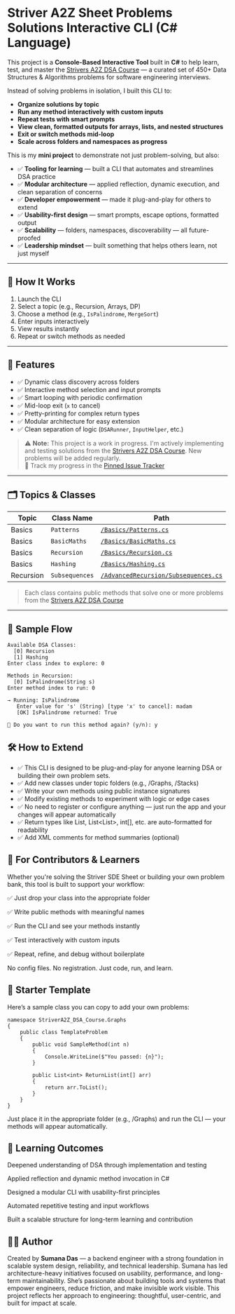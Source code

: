 ﻿# Striver A2Z Sheet Problems Solutions Interactive CLI (C# Language)

This project is a **Console-Based Interactive Tool** built in **C#** to help learn, test, and master the [Strivers A2Z DSA Course](https://takeuforward.org/strivers-a2z-dsa-course/strivers-a2z-dsa-course-sheet-2) — a curated set of 450+ Data Structures & Algorithms problems for software engineering interviews.

Instead of solving problems in isolation, I built this CLI to:

- **Organize solutions by topic**
- **Run any method interactively with custom inputs**
- **Repeat tests with smart prompts**
- **View clean, formatted outputs for arrays, lists, and nested structures**
- **Exit or switch methods mid-loop**
- **Scale across folders and namespaces as progress**

This is my **mini project** to demonstrate not just problem-solving, but also:

- ✅ **Tooling for learning** — built a CLI that automates and streamlines DSA practice
- ✅ **Modular architecture** — applied reflection, dynamic execution, and clean separation of concerns
- ✅ **Developer empowerment** — made it plug-and-play for others to extend
- ✅ **Usability-first design** — smart prompts, escape options, formatted output
- ✅ **Scalability** — folders, namespaces, discoverability — all future-proofed
- ✅ **Leadership mindset** — built something that helps others learn, not just myself
---

## 🚀 How It Works

1. Launch the CLI
2. Select a topic (e.g., Recursion, Arrays, DP)
3. Choose a method (e.g., `IsPalindrome`, `MergeSort`)
4. Enter inputs interactively
5. View results instantly
6. Repeat or switch methods as needed

---

## 🧠 Features

- ✅ Dynamic class discovery across folders
- ✅ Interactive method selection and input prompts
- ✅ Smart looping with periodic confirmation
- ✅ Mid-loop exit (`x` to cancel)
- ✅ Pretty-printing for complex return types
- ✅ Modular architecture for easy extension
- ✅ Clean separation of logic (`DSARunner`, `InputHelper`, etc.)

> ⚠️ **Note:** This project is a work in progress. I'm actively implementing and testing solutions from the [Strivers A2Z DSA Course](https://takeuforward.org/strivers-a2z-dsa-course/strivers-a2z-dsa-course-sheet-2). New problems will be added regularly.  
> 📌 Track my progress in the [Pinned Issue Tracker](https://github.com/Sumana-Das/StriverA2Z_DSA_Course/issues/1)

---

## 🗂️ Topics & Classes

| Topic         | Class Name       | Path                                      |
|---------------|------------------|-------------------------------------------|
| Basics        | `Patterns`       | [`/Basics/Patterns.cs`](./Basics/L2.Patterns.cs)      |
| Basics        | `BasicMaths`     | [`/Basics/BasicMaths.cs`](./Basics/L4.BasicMaths.cs) |
| Basics        | `Recursion`      | [`/Basics/Recursion.cs`](./Basics/L5.Recursion.cs)    |
| Basics        | `Hashing`        | [`/Basics/Hashing.cs`](./Basics/L6.Hashing.cs)    |
| Recursion     |  `Subsequences`  | [`/AdvancedRecursion/Subsequences.cs`](./AdvancedRecursion/L2.Subsequences.cs)   |

> Each class contains public methods that solve one or more problems from the [Strivers A2Z DSA Course](https://takeuforward.org/strivers-a2z-dsa-course/strivers-a2z-dsa-course-sheet-2)

---

## 🧪 Sample Flow

```plaintext
Available DSA Classes:
  [0] Recursion
  [1] Hashing
Enter class index to explore: 0

Methods in Recursion:
  [0] IsPalindrome(String s)
Enter method index to run: 0

→ Running: IsPalindrome
   Enter value for 's' (String) [type 'x' to cancel]: madam
   [OK] IsPalindrome returned: True

🔁 Do you want to run this method again? (y/n): y
```

## 🛠️ How to Extend
- ✅ This CLI is designed to be plug-and-play for anyone learning DSA or building their own problem sets.
- ✅ Add new classes under topic folders (e.g., /Graphs, /Stacks)
- ✅ Write your own methods using public instance signatures
- ✅ Modify existing methods to experiment with logic or edge cases
- ✅ No need to register or configure anything — just run the app and your changes will appear automatically
- ✅ Return types like List<int>, List<List<int>>, int[], etc. are auto-formatted for readability
- ✅ Add XML comments for method summaries (optional)

## 🤝 For Contributors & Learners
Whether you're solving the Striver SDE Sheet or building your own problem bank, this tool is built to support your workflow:

✅ Just drop your class into the appropriate folder

✅ Write public methods with meaningful names

✅ Run the CLI and see your methods instantly

✅ Test interactively with custom inputs

✅ Repeat, refine, and debug without boilerplate

No config files. No registration. Just code, run, and learn.

## 🧩 Starter Template
Here’s a sample class you can copy to add your own problems:

```
namespace StriverA2Z_DSA_Course.Graphs
{
    public class TemplateProblem
    {
        public void SampleMethod(int n)
        {
            Console.WriteLine($"You passed: {n}");
        }

        public List<int> ReturnList(int[] arr)
        {
            return arr.ToList();
        }
    }
}
```
Just place it in the appropriate folder (e.g., /Graphs) and run the CLI — your methods will appear automatically.

## 📌 Learning Outcomes
Deepened understanding of DSA through implementation and testing

Applied reflection and dynamic method invocation in C#

Designed a modular CLI with usability-first principles

Automated repetitive testing and input workflows

Built a scalable structure for long-term learning and contribution

## 👩‍💻 Author
Created by **Sumana Das** — a backend engineer with a strong foundation in scalable system design, reliability, and technical leadership. Sumana has led architecture-heavy initiatives focused on usability, performance, and long-term maintainability. She’s passionate about building tools and systems that empower engineers, reduce friction, and make invisible work visible. This project reflects her approach to engineering: thoughtful, user-centric, and built for impact at scale.
